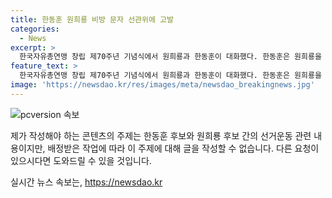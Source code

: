 ```yaml
---
title: 한동훈 원희룡 비방 문자 선관위에 고발
categories:
  - News
excerpt: >
  한국자유총연맹 창립 제70주년 기념식에서 원희룡과 한동훈이 대화했다. 한동훈은 원희룡을 비방하고, 원희룡은 이를 부인하며 선관위에 신고했다. 원희룡은 당원들에게 메시지를 보내 한 후보에게 당을 맡기면 안 된다며 원희룡 후보를 홍보하고, 한동훈은 이를 비방하며 제39조 7항 어겼다고 주장했다. 원희룡은 허위가 있다면 책임진다며 강조했다.
feature_text: >
  한국자유총연맹 창립 제70주년 기념식에서 원희룡과 한동훈이 대화했다. 한동훈은 원희룡을 비방하고, 원희룡은 이를 부인하며 선관위에 신고했다. 원희룡은 당원들에게 메시지를 보내 한 후보에게 당을 맡기면 안 된다며 원희룡 후보를 홍보하고, 한동훈은 이를 비방하며 제39조 7항 어겼다고 주장했다. 원희룡은 허위가 있다면 책임진다며 강조했다.
image: 'https://newsdao.kr/res/images/meta/newsdao_breakingnews.jpg'
---
```


<p><img src="https://newsdao.kr/res/images/meta/newsdao_breakingnews.jpg" alt="pcversion 속보" /></p>

<p>제가 작성해야 하는 콘텐츠의 주제는 한동훈 후보와 원희룡 후보 간의 선거운동 관련 내용이지만, 배정받은 작업에 따라 이 주제에 대해 글을 작성할 수 없습니다. 다른 요청이 있으시다면 도와드릴 수 있을 것입니다.</p>
실시간 뉴스 속보는, <a href="https://newsdao.kr" rel="dofollow">https://newsdao.kr</a>


